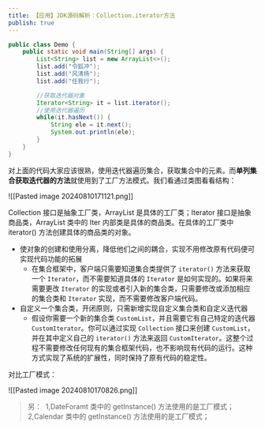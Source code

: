 ```yaml
---
title: 【应用】JDK源码解析：Collection.iterator方法
publish: true
---
```


```java
public class Demo {
    public static void main(String[] args) {
        List<String> list = new ArrayList<>();
        list.add("令狐冲");
        list.add("风清扬");
        list.add("任我行");

        //获取迭代器对象
        Iterator<String> it = list.iterator();
        //使用迭代器遍历
        while(it.hasNext()) {
            String ele = it.next();
            System.out.println(ele);
        }
    }
}
```

对上面的代码大家应该很熟，使用迭代器遍历集合，获取集合中的元素。而**单列集合获取迭代器的方法**就使用到了工厂方法模式。我们看通过类图看看结构：

![[Pasted image 20240810171121.png]]

Collection 接口是抽象工厂类，ArrayList 是具体的工厂类；Iterator 接口是抽象商品类，ArrayList 类中的 Iter 内部类是具体的商品类。在具体的工厂类中 iterator() 方法创建具体的商品类的对象。

- 使对象的创建和使用分离，降低他们之间的耦合，实现不用修改原有代码便可实现代码功能的拓展
	- 在集合框架中，客户端只需要知道集合类提供了 `iterator()` 方法来获取一个 `Iterator`，而不需要知道具体的 `Iterator` 是如何实现的。如果将来需要更改 `Iterator` 的实现或者引入新的集合类，只需要修改或添加相应的集合类和 `Iterator` 实现，而不需要修改客户端代码。
- 自定义一个集合类，开闭原则，只需新增实现自定义集合类和自定义迭代器
	- 假设你需要一个新的集合类 `CustomList`，并且需要它有自己特定的迭代器 `CustomIterator`。你可以通过实现 `Collection` 接口来创建 `CustomList`，并在其中定义自己的 `iterator()` 方法来返回 `CustomIterator`。这整个过程不需要修改任何现有的集合框架代码，也不影响现有代码的运行。这种方式实现了系统的扩展性，同时保持了原有代码的稳定性。

对比工厂模式：

![[Pasted image 20240810170826.png]]

> 另：
> ​	1,DateForamt 类中的 getInstance() 方法使用的是工厂模式；
> ​	2,Calendar 类中的 getInstance() 方法使用的是工厂模式；
